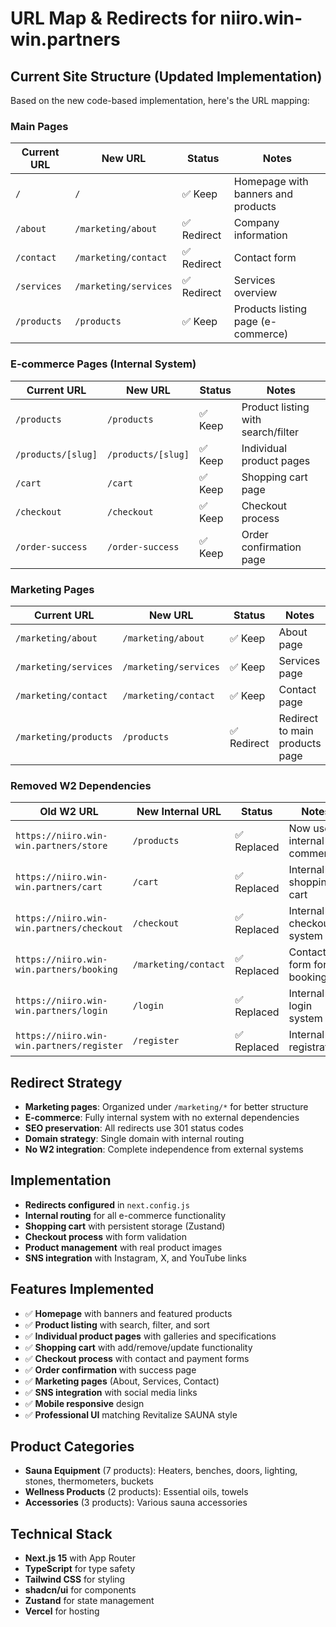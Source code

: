 # URL Map & Redirects for niiro.win-win.partners

## Current Site Structure (Updated Implementation)
Based on the new code-based implementation, here's the URL mapping:

### Main Pages
| Current URL | New URL | Status | Notes |
|-------------|---------|--------|-------|
| `/` | `/` | ✅ Keep | Homepage with banners and products |
| `/about` | `/marketing/about` | ✅ Redirect | Company information |
| `/contact` | `/marketing/contact` | ✅ Redirect | Contact form |
| `/services` | `/marketing/services` | ✅ Redirect | Services overview |
| `/products` | `/products` | ✅ Keep | Products listing page (e-commerce) |

### E-commerce Pages (Internal System)
| Current URL | New URL | Status | Notes |
|-------------|---------|--------|-------|
| `/products` | `/products` | ✅ Keep | Product listing with search/filter |
| `/products/[slug]` | `/products/[slug]` | ✅ Keep | Individual product pages |
| `/cart` | `/cart` | ✅ Keep | Shopping cart page |
| `/checkout` | `/checkout` | ✅ Keep | Checkout process |
| `/order-success` | `/order-success` | ✅ Keep | Order confirmation page |

### Marketing Pages
| Current URL | New URL | Status | Notes |
|-------------|---------|--------|-------|
| `/marketing/about` | `/marketing/about` | ✅ Keep | About page |
| `/marketing/services` | `/marketing/services` | ✅ Keep | Services page |
| `/marketing/contact` | `/marketing/contact` | ✅ Keep | Contact page |
| `/marketing/products` | `/products` | ✅ Redirect | Redirect to main products page |

### Removed W2 Dependencies
| Old W2 URL | New Internal URL | Status | Notes |
|------------|------------------|--------|-------|
| `https://niiro.win-win.partners/store` | `/products` | ✅ Replaced | Now uses internal e-commerce |
| `https://niiro.win-win.partners/cart` | `/cart` | ✅ Replaced | Internal shopping cart |
| `https://niiro.win-win.partners/checkout` | `/checkout` | ✅ Replaced | Internal checkout system |
| `https://niiro.win-win.partners/booking` | `/marketing/contact` | ✅ Replaced | Contact form for bookings |
| `https://niiro.win-win.partners/login` | `/login` | ✅ Replaced | Internal login system |
| `https://niiro.win-win.partners/register` | `/register` | ✅ Replaced | Internal registration |

## Redirect Strategy
- **Marketing pages**: Organized under `/marketing/*` for better structure
- **E-commerce**: Fully internal system with no external dependencies
- **SEO preservation**: All redirects use 301 status codes
- **Domain strategy**: Single domain with internal routing
- **No W2 integration**: Complete independence from external systems

## Implementation
- **Redirects configured** in `next.config.js`
- **Internal routing** for all e-commerce functionality
- **Shopping cart** with persistent storage (Zustand)
- **Checkout process** with form validation
- **Product management** with real product images
- **SNS integration** with Instagram, X, and YouTube links

## Features Implemented
- ✅ **Homepage** with banners and featured products
- ✅ **Product listing** with search, filter, and sort
- ✅ **Individual product pages** with galleries and specifications
- ✅ **Shopping cart** with add/remove/update functionality
- ✅ **Checkout process** with contact and payment forms
- ✅ **Order confirmation** with success page
- ✅ **Marketing pages** (About, Services, Contact)
- ✅ **SNS integration** with social media links
- ✅ **Mobile responsive** design
- ✅ **Professional UI** matching Revitalize SAUNA style

## Product Categories
- **Sauna Equipment** (7 products): Heaters, benches, doors, lighting, stones, thermometers, buckets
- **Wellness Products** (2 products): Essential oils, towels
- **Accessories** (3 products): Various sauna accessories

## Technical Stack
- **Next.js 15** with App Router
- **TypeScript** for type safety
- **Tailwind CSS** for styling
- **shadcn/ui** for components
- **Zustand** for state management
- **Vercel** for hosting